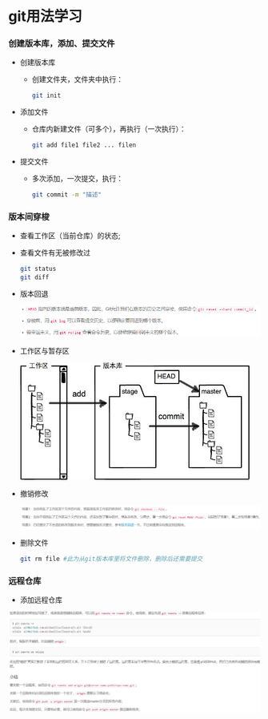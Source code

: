 # git用法学习

### 创建版本库，添加、提交文件

- 创建版本库 

  - 创建文件夹，文件夹中执行：

    ```bash
    git init
    ```

- 添加文件

  - 仓库内新建文件（可多个），再执行（一次执行）：

    ```bash
    git add file1 file2 ... filen
    ```

- 提交文件

  - 多次添加，一次提交，执行：

    ```bash
    git commit -m "描述"
    ```

### 版本间穿梭

- 查看工作区（当前仓库）的状态;

- 查看文件有无被修改过

  ```bash
  git status
  git diff
  ```

- 版本回退

  ![image-20210403212935279](.\img\版本回退.png)



- 工作区与暂存区

  ![](.\img\工作区与暂存区.jpg)



- 撤销修改

  <img src=".\img\撤销修改.png" alt="image-20210403215346894" style="zoom:150%;" />



- 删除文件

  ```bash
  git rm file #此为从git版本库里将文件删除，删除后还需要提交
  ```

### 远程仓库

- 添加远程仓库

![](.\img\添加远程仓库.jpg)